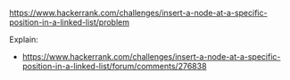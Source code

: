 https://www.hackerrank.com/challenges/insert-a-node-at-a-specific-position-in-a-linked-list/problem

Explain:
- https://www.hackerrank.com/challenges/insert-a-node-at-a-specific-position-in-a-linked-list/forum/comments/276838

